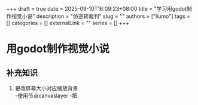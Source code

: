 +++ 
draft = true
date = 2025-09-10T16:09:23+08:00
title = "学习用godot制作视觉小说"
description = "仿逆转裁判"
slug = ""
authors = ["liumo"]
tags = []
categories = []
externalLink = ""
series = []
+++
# 用godot制作视觉小说
## 补充知识
1. 更改屏幕大小对应缩放背景  
   -使用节点canvaslayer
   -把